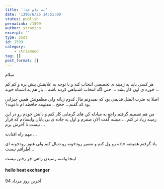 ```yaml
---
title: 'به نام خدا'
date: '1396/6/25 14:51:00'
status: publish
permalink: /1599
author: straxico
excerpt: ''
type: post
id: 1599
category:
    - strixmood
tag: []
post_format: []
---
```

سلام

هر کسی باید یه زمینه ی تخصصی انتخاب کنه و با توجه به علایقش بیش بره و کم کم خوره ی اون کار بشه … حتی اگه انتخاب اشتباهی کرده باشه .. باز هم یه اشتباه خوبه …

اصلا یه ضرب المثل قدیمی بود که نمیدونم مال کدوم زبانه ولی مظمونش همین چیزایی بود که گفتم… خخخ .. معلومه حافظه ام داغونه؟

من هم تصمیم گرفتم راجع به مبادله کن های گرمایی کار کنم و دانش خودم رو در این زمینه زیاد تر کنم … میشه گفت الان صفرم و اول یه جاده ی بی پایان وایسادم که قرار نیست تا آخرش برم …

مهم راه افتادنه …

یاد گرفتم همیشه جاده رو ول کنم و مسیر رودخونه رو دنبال کنم ولی هنوز رودخونه ای اطرافم نیست…

اینجا واسه رسیدن راهی جز رفتن نیست

#### hello heat exchanger

آخرین روز مرداد 94